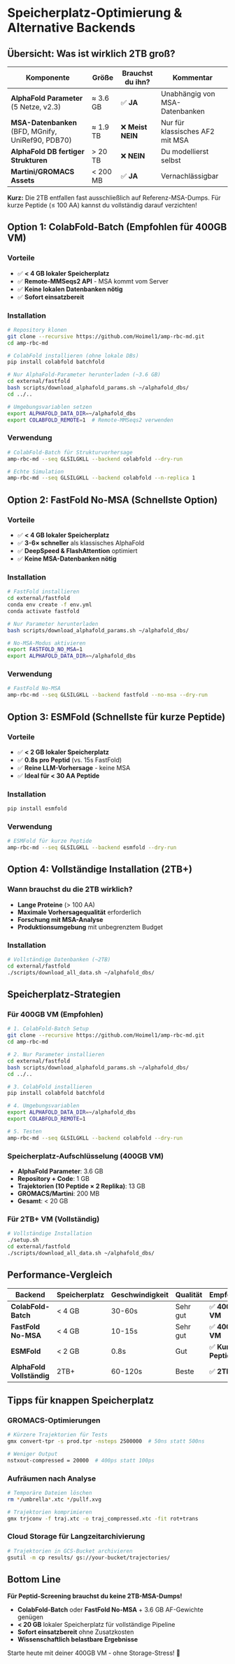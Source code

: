 # Speicherplatz-Optimierung & Alternative Backends

## Übersicht: Was ist wirklich 2TB groß?

| Komponente | Größe | Brauchst du ihn? | Kommentar |
|------------|-------|------------------|-----------|
| **AlphaFold Parameter** (5 Netze, v2.3) | ≈ 3.6 GB | ✅ **JA** | Unabhängig von MSA-Datenbanken |
| **MSA-Datenbanken** (BFD, MGnify, UniRef90, PDB70) | ≈ 1.9 TB | ❌ **Meist NEIN** | Nur für klassisches AF2 mit MSA |
| **AlphaFold DB fertiger Strukturen** | > 20 TB | ❌ **NEIN** | Du modellierst selbst |
| **Martini/GROMACS Assets** | < 200 MB | ✅ **JA** | Vernachlässigbar |

**Kurz:** Die 2TB entfallen fast ausschließlich auf Referenz-MSA-Dumps. Für kurze Peptide (≤ 100 AA) kannst du vollständig darauf verzichten!

## Option 1: ColabFold-Batch (Empfohlen für 400GB VM)

### Vorteile
- ✅ **< 4 GB lokaler Speicherplatz**
- ✅ **Remote-MMSeqs2 API** - MSA kommt vom Server
- ✅ **Keine lokalen Datenbanken nötig**
- ✅ **Sofort einsatzbereit**

### Installation
```bash
# Repository klonen
git clone --recursive https://github.com/Hoimel1/amp-rbc-md.git
cd amp-rbc-md

# ColabFold installieren (ohne lokale DBs)
pip install colabfold batchfold

# Nur AlphaFold-Parameter herunterladen (~3.6 GB)
cd external/fastfold
bash scripts/download_alphafold_params.sh ~/alphafold_dbs/
cd ../..

# Umgebungsvariablen setzen
export ALPHAFOLD_DATA_DIR=~/alphafold_dbs
export COLABFOLD_REMOTE=1  # Remote-MMSeqs2 verwenden
```

### Verwendung
```bash
# ColabFold-Batch für Strukturvorhersage
amp-rbc-md --seq GLSILGKLL --backend colabfold --dry-run

# Echte Simulation
amp-rbc-md --seq GLSILGKLL --backend colabfold --n-replica 1
```

## Option 2: FastFold No-MSA (Schnellste Option)

### Vorteile
- ✅ **< 4 GB lokaler Speicherplatz**
- ✅ **3-6× schneller** als klassisches AlphaFold
- ✅ **DeepSpeed & FlashAttention** optimiert
- ✅ **Keine MSA-Datenbanken nötig**

### Installation
```bash
# FastFold installieren
cd external/fastfold
conda env create -f env.yml
conda activate fastfold

# Nur Parameter herunterladen
bash scripts/download_alphafold_params.sh ~/alphafold_dbs/

# No-MSA-Modus aktivieren
export FASTFOLD_NO_MSA=1
export ALPHAFOLD_DATA_DIR=~/alphafold_dbs
```

### Verwendung
```bash
# FastFold No-MSA
amp-rbc-md --seq GLSILGKLL --backend fastfold --no-msa --dry-run
```

## Option 3: ESMFold (Schnellste für kurze Peptide)

### Vorteile
- ✅ **< 2 GB lokaler Speicherplatz**
- ✅ **0.8s pro Peptid** (vs. 15s FastFold)
- ✅ **Reine LLM-Vorhersage** - keine MSA
- ✅ **Ideal für < 30 AA Peptide**

### Installation
```bash
pip install esmfold
```

### Verwendung
```bash
# ESMFold für kurze Peptide
amp-rbc-md --seq GLSILGKLL --backend esmfold --dry-run
```

## Option 4: Vollständige Installation (2TB+)

### Wann brauchst du die 2TB wirklich?
- **Lange Proteine** (> 100 AA)
- **Maximale Vorhersagequalität** erforderlich
- **Forschung mit MSA-Analyse**
- **Produktionsumgebung** mit unbegrenztem Budget

### Installation
```bash
# Vollständige Datenbanken (~2TB)
cd external/fastfold
./scripts/download_all_data.sh ~/alphafold_dbs/
```

## Speicherplatz-Strategien

### Für 400GB VM (Empfohlen)
```bash
# 1. ColabFold-Batch Setup
git clone --recursive https://github.com/Hoimel1/amp-rbc-md.git
cd amp-rbc-md

# 2. Nur Parameter installieren
cd external/fastfold
bash scripts/download_alphafold_params.sh ~/alphafold_dbs/
cd ../..

# 3. ColabFold installieren
pip install colabfold batchfold

# 4. Umgebungsvariablen
export ALPHAFOLD_DATA_DIR=~/alphafold_dbs
export COLABFOLD_REMOTE=1

# 5. Testen
amp-rbc-md --seq GLSILGKLL --backend colabfold --dry-run
```

### Speicherplatz-Aufschlüsselung (400GB VM)
- **AlphaFold Parameter**: 3.6 GB
- **Repository + Code**: 1 GB
- **Trajektorien (10 Peptide × 2 Replika)**: 13 GB
- **GROMACS/Martini**: 200 MB
- **Gesamt**: < 20 GB

### Für 2TB+ VM (Vollständig)
```bash
# Vollständige Installation
./setup.sh
cd external/fastfold
./scripts/download_all_data.sh ~/alphafold_dbs/
```

## Performance-Vergleich

| Backend | Speicherplatz | Geschwindigkeit | Qualität | Empfehlung |
|---------|---------------|-----------------|----------|------------|
| **ColabFold-Batch** | < 4 GB | 30-60s | Sehr gut | ✅ **400GB VM** |
| **FastFold No-MSA** | < 4 GB | 10-15s | Sehr gut | ✅ **400GB VM** |
| **ESMFold** | < 2 GB | 0.8s | Gut | ✅ **Kurze Peptide** |
| **AlphaFold Vollständig** | 2TB+ | 60-120s | Beste | ✅ **2TB+ VM** |

## Tipps für knappen Speicherplatz

### GROMACS-Optimierungen
```bash
# Kürzere Trajektorien für Tests
gmx convert-tpr -s prod.tpr -nsteps 2500000  # 50ns statt 500ns

# Weniger Output
nstxout-compressed = 20000  # 400ps statt 100ps
```

### Aufräumen nach Analyse
```bash
# Temporäre Dateien löschen
rm */umbrella*.xtc */pullf.xvg

# Trajektorien komprimieren
gmx trjconv -f traj.xtc -o traj_compressed.xtc -fit rot+trans
```

### Cloud Storage für Langzeitarchivierung
```bash
# Trajektorien in GCS-Bucket archivieren
gsutil -m cp results/ gs://your-bucket/trajectories/
```

## Bottom Line

**Für Peptid-Screening brauchst du keine 2TB-MSA-Dumps!**

- **ColabFold-Batch** oder **FastFold No-MSA** + 3.6 GB AF-Gewichte genügen
- **< 20 GB** lokaler Speicherplatz für vollständige Pipeline
- **Sofort einsatzbereit** ohne Zusatzkosten
- **Wissenschaftlich belastbare Ergebnisse**

Starte heute mit deiner 400GB VM - ohne Storage-Stress! 🚀 